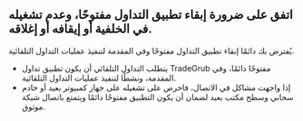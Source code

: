 ## اتفق على ضرورة إبقاء تطبيق التداول مفتوحًا، وعدم تشغيله في الخلفية أو إيقافه أو إغلاقه.

يُفترض بك دائمًا إبقاء تطبيق التداول مفتوحًا وفي المقدمة لتنفيذ عمليات التداول التلقائية.
- يتطلب التداول التلقائي أن يكون تطبيق تداول TradeGrub مفتوحًا دائمًا، وفي المقدمة، ونشطًا لتنفيذ عمليات التداول التلقائية.
- إذا واجهت مشاكل في الاتصال، فاحرص على تشغيله على جهاز كمبيوتر بعيد أو خادم سحابي وسطح مكتب بعيد لضمان أن يكون التطبيق مفتوحًا دائمًا ويتمتع باتصال شبكة موثوق.
